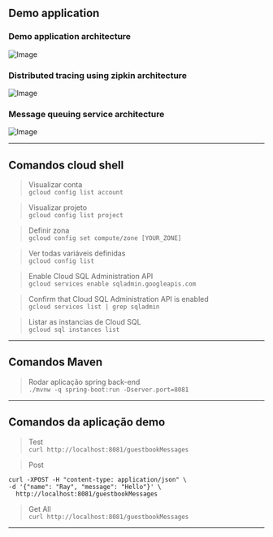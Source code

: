 ## Demo application
### Demo application architecture

![Image](https://i.ibb.co/9tgtrCY/image.png)

### Distributed tracing using zipkin architecture
![Image](https://i.ibb.co/g3BVx19/image.png)

### Message queuing service architecture
![Image](https://i.ibb.co/Cm13HfP/image.png)
___

## Comandos cloud shell

> Visualizar conta  
```gcloud config list account```   

> Visualizar projeto  
```gcloud config list project```   

> Definir zona  
```gcloud config set compute/zone [YOUR_ZONE]```

> Ver todas variáveis definidas  
```gcloud config list```

> Enable Cloud SQL Administration API   
```gcloud services enable sqladmin.googleapis.com```

> Confirm that Cloud SQL Administration API is enabled   
```gcloud services list | grep sqladmin```   

> Listar as instancias de Cloud SQL   
```gcloud sql instances list```
___

## Comandos Maven
> Rodar aplicação spring back-end    
```./mvnw -q spring-boot:run -Dserver.port=8081```
___
## Comandos da aplicação demo
> Test   
```curl http://localhost:8081/guestbookMessages```

> Post   
```
curl -XPOST -H "content-type: application/json" \
-d '{"name": "Ray", "message": "Hello"}' \
  http://localhost:8081/guestbookMessages

```
  
> Get All   
```curl http://localhost:8081/guestbookMessages```
_____
